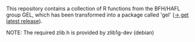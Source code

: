 This repository contains a collection of R functions from the BFH/HAFL group GEL,
which has been transformed into a package called 'gel' ([-> get latest release](https://github.com/hafl-gel/gel-scripts/releases/latest)).

NOTE:
The required zlib.h is provided by zlib1g-dev (debian)

